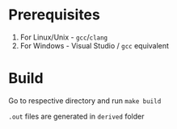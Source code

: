 # Prerequisites

1. For Linux/Unix - `gcc`/`clang`
2. For Windows - Visual Studio / `gcc` equivalent

# Build
Go to respective directory and run
`make build`

`.out` files are generated in `derived` folder